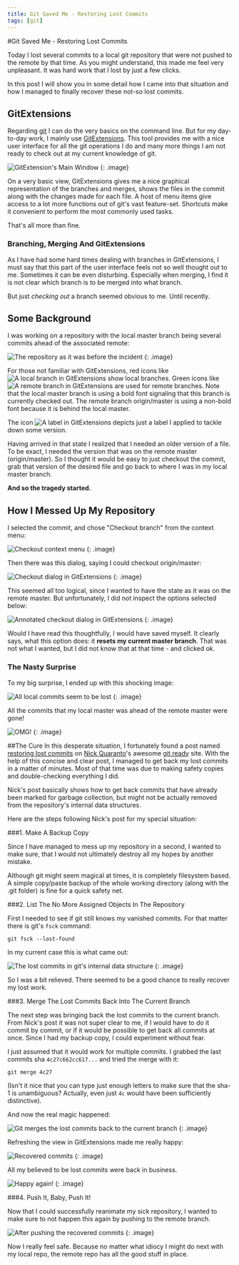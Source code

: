 ```yaml
---
title: Git Saved Me - Restoring Lost Commits
tags: [git]
---
```


#Git Saved Me - Restoring Lost Commits

Today I lost several commits to a local git repository that were not pushed to the remote <!-- end-of-excerpt --> by that time. As you might understand, this made me feel very unpleasant. It was hard work that I lost by just a few clicks.

In this post I will show you in some detail how I came into that situation and how I managed to finally recover these not-so lost commits.

## GitExtensions
Regarding [git](http://git-scm.com/) I can do the very basics on the command line. But for my day-to-day work, I mainly use [GitExtensions](https://github.com/gitextensions/gitextensions). This tool provides me with a nice user interface for all the git operations I do and many more things I am not ready to check out at my current knowledge of git.

![GitExtension's Main Window](/images/posts/GitRecoverLostCommits/00_GitExt.PNG)
{: .image}

On a very basic view, GitExtensions gives me a nice graphical representation of the branches and merges, shows the files in the commit along with the changes made for each file. A host of menu items give access to a lot more functions out of git's vast feature-set. Shortcuts make it convenient to perform the most commonly used tasks.

That's all more than fine. 

### Branching, Merging And GitExtensions
As I have had some hard times dealing with branches in GitExtensions, I must say that this part of the user interface feels not so well thought out to me. Sometimes it can be even disturbing. Especially when merging, I find it is not clear which branch is to be merged into what branch.

But just *checking out* a branch seemed obvious to me. Until recently.

## Some Background

I was working on a repository with the local master branch being several commits ahead of the associated remote:

![The repository as it was before the incident](/images/posts/GitRecoverLostCommits/01_SituationBefore_GitExt.PNG)
{: .image}

For those not familiar with GitExtensions, red icons like ![A local branch in GitExtensions](/images/posts/GitRecoverLostCommits/branch_master_GitExt.png) show local branches. Green icons like ![A remote branch in GitExtensions](/images/posts/GitRecoverLostCommits/branch_originmaster_GitExt.png) are used for remote branches. Note that the local master branch is using a bold font signaling that this branch is currently checked out. The remote branch origin/master is using a non-bold font because it is behind the local master.

The icon ![A label in GitExtensions](/images/posts/GitRecoverLostCommits/label_GitExt.png) depicts just a label I applied to tackle down some version.

Having arrived in that state I realized that I needed an older version of a file. To be exact, I needed the version that was on the remote master (origin/master). So I thought it would be easy to just checkout the commit, grab that version of the desired file and go back to where I was in my local master branch.

**And so the tragedy started.**

## How I Messed Up My Repository

I selected the commit, and chose "Checkout branch" from the context menu:

![Checkout context menu](/images/posts/GitRecoverLostCommits/02_CheckoutOriginMasterMenu_GitExt.png)
{: .image}

Then there was this dialog, saying I could checkout origin/master:

![Checkout dialog in GitExtensions](/images/posts/GitRecoverLostCommits/03_CheckoutOriginMasterDialog_GitExt.PNG)
{: .image}

This seemed all too logical, since I wanted to have the state as it was on the remote master. But unfortunately, I did not inspect the options selected below:

![Annotated checkout dialog in GitExtensions](/images/posts/GitRecoverLostCommits/03_CheckoutOriginMasterDialog_GitExtAnnotated.PNG)
{: .image}

Would I have read this thoughtfully, I would have saved myself. It clearly says, what this option does: it **resets my current master branch**. That was not what I wanted, but I did not know that at that time - and clicked ok.

### The Nasty Surprise

To my big surprise, I ended up with this shocking image:

![All local commits seem to be lost](/images/posts/GitRecoverLostCommits/04_LostCommits_GitExt.PNG)
{: .image}

All the commits that my local master was ahead of the remote master were gone!

![OMG!](/images/posts/GitRecoverLostCommits/terrified.png)
{: .image}

##The Cure
In this desperate situation, I fortunately found a post named [restoring lost commits](http://gitready.com/advanced/2009/01/17/restoring-lost-commits.html) on [Nick Quaranto](https://twitter.com/qrush)'s awesome [git ready](http://gitready.com/) site.
With the help of this concise and clear post, I managed to get back my lost commits in a matter of minutes. Most of that time was due to making safety copies and double-checking everything I did.

Nick's post basically shows how to get back commits that have already been marked for garbage collection, but might not be actually removed from the repository's internal data structures.

Here are the steps following Nick's post for my special situation:

###1. Make A Backup Copy

Since I have managed to mess up my repository in a second, I wanted to make sure, that I would not ultimately destroy all my hopes by another mistake.

Although git might seem magical at times, it is completely filesystem based. A simple copy/paste backup of the whole working directory (along with the .git folder) is fine for a quick safety net.

###2. List The No More Assigned Objects In The Repository

First I needed to see if git still knows my vanished commits. For that matter there is git's ````fsck```` command:  

    git fsck --lost-found

In my current case this is what came out:

![The lost commits in git's internal data structure](/images/posts/GitRecoverLostCommits/05_GitFsck_GitBash.PNG)
{: .image}

So I was a bit relieved. There seemed to be a good chance to really recover my lost work. 

###3. Merge The Lost Commits Back Into The Current Branch

The next step was bringing back the lost commits to the current branch. From Nick's post it was not super clear to me, if I would have to do it commit by commit, or if it would be possible to get back all commits at once. Since I had my backup copy, I could experiment without fear.

I just assumed that it would work for multiple commits. I grabbed the last commits sha ````4c27c662cc617...```` and tried the merge with it:

    git merge 4c27

(Isn't it nice that you can type just enough letters to make sure that the sha-1 is unambiguous? Actually, even just ````4c```` would have been sufficiently distinctive).

And now the real magic happened:

![Git merges the lost commits back to the current branch](/images/posts/GitRecoverLostCommits/06_GitMerge_GitBash.PNG)
{: .image}

Refreshing the view in GitExtensions made me really happy:

![Recovered commits](/images/posts/GitRecoverLostCommits/07_SituationAfter_GitExt.png)
{: .image}


All my believed to be lost commits were back in business.

![Happy again!](/images/posts/GitRecoverLostCommits/happy.png)
{: .image}

###4. Push It, Baby, Push It!

Now that I could successfully reanimate my sick repository, I wanted to make sure to not happen this again by pushing to the remote branch.

![After pushing the recovered commits](/images/posts/GitRecoverLostCommits/08_AfterPush_GitExt.png)
{: .image}

Now I really feel safe. Because no matter what idiocy I might do next with my local repo, the remote repo has all the good stuff in place.